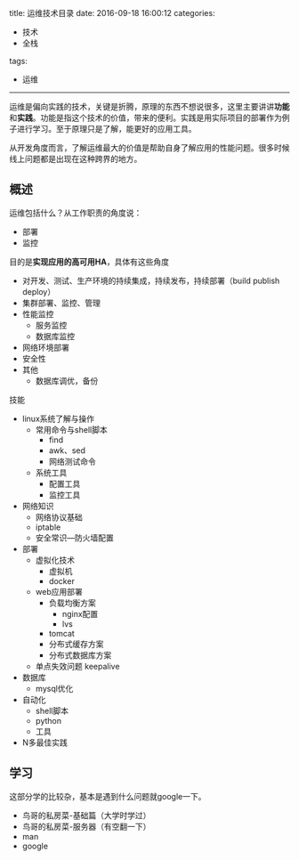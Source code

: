 title: 运维技术目录
date: 2016-09-18 16:00:12
categories:

- 技术
- 全栈

tags:
- 运维
---


运维是偏向实践的技术，关键是折腾，原理的东西不想说很多，这里主要讲讲**功能**和**实践**。功能是指这个技术的价值，带来的便利。实践是用实际项目的部署作为例子进行学习。至于原理只是了解，能更好的应用工具。

从开发角度而言，了解运维最大的价值是帮助自身了解应用的性能问题。很多时候线上问题都是出现在这种跨界的地方。

## 概述

运维包括什么？从工作职责的角度说：

* 部署
* 监控

目的是**实现应用的高可用HA**，具体有这些角度

* 对开发、测试、生产环境的持续集成，持续发布，持续部署（build publish deploy）
* 集群部署、监控、管理
* 性能监控
  * 服务监控
  * 数据库监控
* 网络环境部署
* 安全性
* 其他
  * 数据库调优，备份

技能

* linux系统了解与操作
  * 常用命令与shell脚本
    * find
    * awk、sed
    * 网络测试命令
  * 系统工具
    * 配置工具
    * 监控工具
* 网络知识
  * 网络协议基础
  * iptable
  * 安全常识—防火墙配置
* 部署
  * 虚拟化技术
    * 虚拟机
    * docker
  * web应用部署
    * 负载均衡方案
      * nginx配置
      * lvs
    * tomcat
    * 分布式缓存方案
    * 分布式数据库方案
  * 单点失效问题 keepalive
* 数据库 
  * mysql优化
* 自动化
  * shell脚本
  * python
  * 工具
* N多最佳实践

## 学习

这部分学的比较杂，基本是遇到什么问题就google一下。

* 鸟哥的私房菜-基础篇（大学时学过）
* 鸟哥的私房菜-服务器（有空翻一下）
* man
* google

